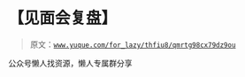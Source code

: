 # 【见面会复盘】

> 原文：[`www.yuque.com/for_lazy/thfiu8/qmrtg98cx79dz9ou`](https://www.yuque.com/for_lazy/thfiu8/qmrtg98cx79dz9ou)

<ne-p id="uc87e5419" data-lake-id="uc87e5419"><ne-text id="ubaf274d4">公众号懒人找资源，懒人专属群分享</ne-text></ne-p>